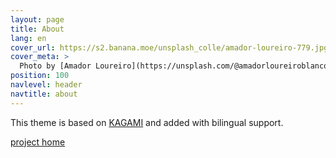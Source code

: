 ```yaml
---
layout: page
title: About
lang: en
cover_url: https://s2.banana.moe/unsplash_colle/amador-loureiro-779.jpg
cover_meta: >
  Photo by [Amador Loureiro](https://unsplash.com/@amadorloureiroblanco)
position: 100
navlevel: header
navtitle: about
---
```


This theme is based on [KAGAMI](https://github.com/kamikat/jekyll-theme-kagami) and added with bilingual support.

[project home](https://github.com/Vigour-S/jekyll-theme-kagami-bilingual)
